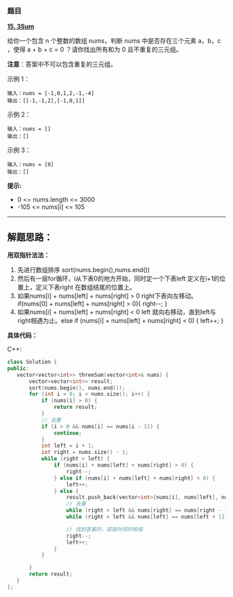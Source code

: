 ### 题目

 **[15. 3Sum](https://leetcode-cn.com/problems/3sum/)** 
 
 给你一个包含 n 个整数的数组 nums，判断 nums 中是否存在三个元素 a，b，c ，使得 a + b + c = 0 ？请你找出所有和为 0 且不重复的三元组。

**注意**：答案中不可以包含重复的三元组。

示例 1：

```
输入：nums = [-1,0,1,2,-1,-4]
输出：[[-1,-1,2],[-1,0,1]]
```

示例 2：

```
输入：nums = []
输出：[]
```

示例 3：

```
输入：nums = [0]
输出：[]
```

**提示:**

* 0 <= nums.length <= 3000
* -105 <= nums[i] <= 105

---

## 解题思路：

**用双指针法法：**

1. 先进行数组排序 sort(nums.begin(),nums.end())
2. 然后有一层for循环，i从下表0的地方开始，同时定一个下表left 定义在i+1的位置上，定义下表right 在数组结尾的位置上。
3. 如果nums[i] + nums[left] + nums[right] > 0 right下表向左移动。if(nums[0] + nums[left] + nums[right] > 0){ right--; }
4. 如果nums[i] + nums[left] + nums[right] < 0 left 就向右移动，直到left与right相遇为止。else if (nums[i] + nums[left] + nums[right] < 0) { left++; }
 
 
 **具体代码：**
 
 C++:
 ```C++
 class Solution {
public:
    vector<vector<int>> threeSum(vector<int>& nums) {
        vector<vector<int>> result;
        sort(nums.begin(), nums.end());
        for (int i = 0; i < nums.size(); i++) {
            if (nums[i] > 0) {
                return result;
            }
            // 去重
            if (i > 0 && nums[i] == nums[i - 1]) {
                continue;
            }
            int left = i + 1;
            int right = nums.size() - 1;
            while (right > left) {
                if (nums[i] + nums[left] + nums[right] > 0) {
                    right--;
                } else if (nums[i] + nums[left] + nums[right] < 0) {
                    left++;
                } else {
                    result.push_back(vector<int>{nums[i], nums[left], nums[right]});
                    // 去重
                    while (right > left && nums[right] == nums[right - 1]) right--;
                    while (right > left && nums[left] == nums[left + 1]) left++;

                    // 找到答案时，双指针同时收缩
                    right--;
                    left++;
                }
            }

        }
        return result;
    }
};
 ```
 
 
 
 
 
 
 
 
 
 
 
 
 
 
 
 
 
